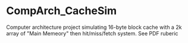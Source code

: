 # CompArch_CacheSim

Computer architecture project simulating 16-byte block cache with a 2k array of "Main Memeory" then hit/miss/fetch system. See PDF ruberic 
